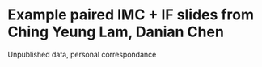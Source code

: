 # Example paired IMC + IF slides from Ching Yeung Lam, Danian Chen

Unpublished data, personal correspondance


